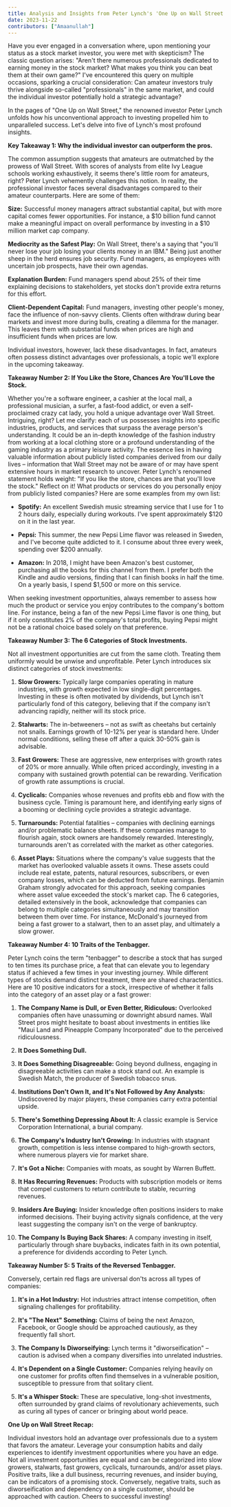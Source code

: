 ```yaml
---
title: Analysis and Insights from Peter Lynch's 'One Up on Wall Street' - A Methodical Examination of Investment Strategies for Individual Investors
date: 2023-11-22
contributors: ["Amaanullah"]
---
```


Have you ever engaged in a conversation where, upon mentioning your status as a stock market investor, you were met with skepticism? The classic question arises: "Aren't there numerous professionals dedicated to earning money in the stock market? What makes you think you can beat them at their own game?" I've encountered this query on multiple occasions, sparking a crucial consideration: Can amateur investors truly thrive alongside so-called "professionals" in the same market, and could the individual investor potentially hold a strategic advantage?

In the pages of "One Up on Wall Street," the renowned investor Peter Lynch unfolds how his unconventional approach to investing propelled him to unparalleled success. Let's delve into five of Lynch's most profound insights.

**Key Takeaway 1: Why the individual investor can outperform the pros.**

The common assumption suggests that amateurs are outmatched by the prowess of Wall Street. With scores of analysts from elite Ivy League schools working exhaustively, it seems there's little room for amateurs, right? Peter Lynch vehemently challenges this notion. In reality, the professional investor faces several disadvantages compared to their amateur counterparts. Here are some of them:

**Size:** Successful money managers attract substantial capital, but with more capital comes fewer opportunities. For instance, a $10 billion fund cannot make a meaningful impact on overall performance by investing in a $10 million market cap company.

**Mediocrity as the Safest Play:** On Wall Street, there's a saying that "you'll never lose your job losing your clients money in an IBM." Being just another sheep in the herd ensures job security. Fund managers, as employees with uncertain job prospects, have their own agendas.

**Explanation Burden:** Fund managers spend about 25% of their time explaining decisions to stakeholders, yet stocks don't provide extra returns for this effort.

**Client-Dependent Capital:** Fund managers, investing other people's money, face the influence of non-savvy clients. Clients often withdraw during bear markets and invest more during bulls, creating a dilemma for the manager. This leaves them with substantial funds when prices are high and insufficient funds when prices are low.

Individual investors, however, lack these disadvantages. In fact, amateurs often possess distinct advantages over professionals, a topic we'll explore in the upcoming takeaway.

**Takeaway Number 2: If You Like the Store, Chances Are You'll Love the Stock.**

Whether you're a software engineer, a cashier at the local mall, a professional musician, a surfer, a fast-food addict, or even a self-proclaimed crazy cat lady, you hold a unique advantage over Wall Street. Intriguing, right? Let me clarify: each of us possesses insights into specific industries, products, and services that surpass the average person's understanding. It could be an in-depth knowledge of the fashion industry from working at a local clothing store or a profound understanding of the gaming industry as a primary leisure activity. The essence lies in having valuable information about publicly listed companies derived from our daily lives – information that Wall Street may not be aware of or may have spent extensive hours in market research to uncover. Peter Lynch's renowned statement holds weight: "If you like the store, chances are that you'll love the stock." Reflect on it! What products or services do you personally enjoy from publicly listed companies? Here are some examples from my own list:

- **Spotify:** An excellent Swedish music streaming service that I use for 1 to 2 hours daily, especially during workouts. I've spent approximately $120 on it in the last year.

- **Pepsi:** This summer, the new Pepsi Lime flavor was released in Sweden, and I've become quite addicted to it. I consume about three every week, spending over $200 annually.

- **Amazon:** In 2018, I might have been Amazon's best customer, purchasing all the books for this channel from them. I prefer both the Kindle and audio versions, finding that I can finish books in half the time. On a yearly basis, I spend $1,500 or more on this service.

When seeking investment opportunities, always remember to assess how much the product or service you enjoy contributes to the company's bottom line. For instance, being a fan of the new Pepsi Lime flavor is one thing, but if it only constitutes 2% of the company's total profits, buying Pepsi might not be a rational choice based solely on that preference.

**Takeaway Number 3: The 6 Categories of Stock Investments.**

Not all investment opportunities are cut from the same cloth. Treating them uniformly would be unwise and unprofitable. Peter Lynch introduces six distinct categories of stock investments:

1. **Slow Growers:** Typically large companies operating in mature industries, with growth expected in low single-digit percentages. Investing in these is often motivated by dividends, but Lynch isn't particularly fond of this category, believing that if the company isn't advancing rapidly, neither will its stock price.

2. **Stalwarts:** The in-betweeners – not as swift as cheetahs but certainly not snails. Earnings growth of 10-12% per year is standard here. Under normal conditions, selling these off after a quick 30-50% gain is advisable.

3. **Fast Growers:** These are aggressive, new enterprises with growth rates of 20% or more annually. While often priced accordingly, investing in a company with sustained growth potential can be rewarding. Verification of growth rate assumptions is crucial.

4. **Cyclicals:** Companies whose revenues and profits ebb and flow with the business cycle. Timing is paramount here, and identifying early signs of a booming or declining cycle provides a strategic advantage.

5. **Turnarounds:** Potential fatalities – companies with declining earnings and/or problematic balance sheets. If these companies manage to flourish again, stock owners are handsomely rewarded. Interestingly, turnarounds aren't as correlated with the market as other categories.

6. **Asset Plays:** Situations where the company's value suggests that the market has overlooked valuable assets it owns. These assets could include real estate, patents, natural resources, subscribers, or even company losses, which can be deducted from future earnings. Benjamin Graham strongly advocated for this approach, seeking companies where asset value exceeded the stock's market cap. The 6 categories, detailed extensively in the book, acknowledge that companies can belong to multiple categories simultaneously and may transition between them over time. For instance, McDonald's journeyed from being a fast grower to a stalwart, then to an asset play, and ultimately a slow grower.

**Takeaway Number 4: 10 Traits of the Tenbagger.**

Peter Lynch coins the term "tenbagger" to describe a stock that has surged to ten times its purchase price, a feat that can elevate you to legendary status if achieved a few times in your investing journey. While different types of stocks demand distinct treatment, there are shared characteristics. Here are 10 positive indicators for a stock, irrespective of whether it falls into the category of an asset play or a fast grower:

1. **The Company Name is Dull, or Even Better, Ridiculous:** Overlooked companies often have unassuming or downright absurd names. Wall Street pros might hesitate to boast about investments in entities like "Maui Land and Pineapple Company Incorporated" due to the perceived ridiculousness.

2. **It Does Something Dull.**

3. **It Does Something Disagreeable:** Going beyond dullness, engaging in disagreeable activities can make a stock stand out. An example is Swedish Match, the producer of Swedish tobacco snus.

4. **Institutions Don't Own It, and It's Not Followed by Any Analysts:** Undiscovered by major players, these companies carry extra potential upside.

5. **There's Something Depressing About It:** A classic example is Service Corporation International, a burial company.

6. **The Company's Industry Isn't Growing:** In industries with stagnant growth, competition is less intense compared to high-growth sectors, where numerous players vie for market share.

7. **It's Got a Niche:** Companies with moats, as sought by Warren Buffett.

8. **It Has Recurring Revenues:** Products with subscription models or items that compel customers to return contribute to stable, recurring revenues.

9. **Insiders Are Buying:** Insider knowledge often positions insiders to make informed decisions. Their buying activity signals confidence, at the very least suggesting the company isn't on the verge of bankruptcy.

10. **The Company Is Buying Back Shares:** A company investing in itself, particularly through share buybacks, indicates faith in its own potential, a preference for dividends according to Peter Lynch.

**Takeaway Number 5: 5 Traits of the Reversed Tenbagger.**

Conversely, certain red flags are universal don'ts across all types of companies:

1. **It's in a Hot Industry:** Hot industries attract intense competition, often signaling challenges for profitability.

2. **It's "The Next" Something:** Claims of being the next Amazon, Facebook, or Google should be approached cautiously, as they frequently fall short.

3. **The Company Is Diworseifying:** Lynch terms it "diworseification" – caution is advised when a company diversifies into unrelated industries.

4. **It's Dependent on a Single Customer:** Companies relying heavily on one customer for profits often find themselves in a vulnerable position, susceptible to pressure from that solitary client.

5. **It's a Whisper Stock:** These are speculative, long-shot investments, often surrounded by grand claims of revolutionary achievements, such as curing all types of cancer or bringing about world peace.

**One Up on Wall Street Recap:**

Individual investors hold an advantage over professionals due to a system that favors the amateur. Leverage your consumption habits and daily experiences to identify investment opportunities where you have an edge. Not all investment opportunities are equal and can be categorized into slow growers, stalwarts, fast growers, cyclicals, turnarounds, and/or asset plays. Positive traits, like a dull business, recurring revenues, and insider buying, can be indicators of a promising stock. Conversely, negative traits, such as diworseification and dependency on a single customer, should be approached with caution. Cheers to successful investing!
